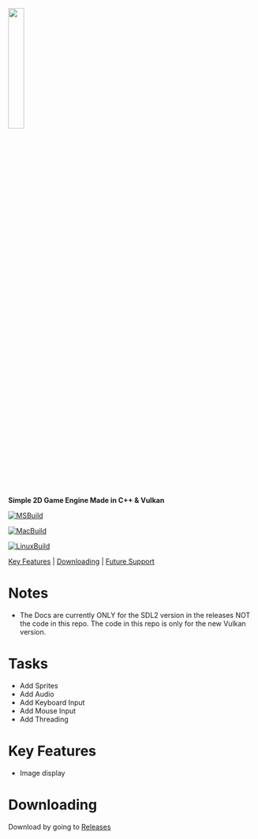 <img src="https://github.com/Drizzle3D/Drizzle2D/blob/main/Drizzle2D.png" width="25%" height="25%">

**Simple 2D Game Engine Made in C++ &amp; Vulkan**

[![MSBuild](https://github.com/Cherrytree56567/Drizzle2D/actions/workflows/msbuild.yml/badge.svg)](https://github.com/Cherrytree56567/Drizzle2D/actions/workflows/msbuild.yml)

[![MacBuild](https://github.com/Cherrytree56567/Drizzle2D/actions/workflows/MacBuild.yml/badge.svg)](https://github.com/Cherrytree56567/Drizzle2D/actions/workflows/MacBuild.yml)

[![LinuxBuild](https://github.com/Cherrytree56567/Drizzle2D/actions/workflows/makefile.yml/badge.svg)](https://github.com/Cherrytree56567/Drizzle2D/actions/workflows/makefile.yml)

[Key Features](#Key-Features) | [Downloading](#Downloading) | [Future Support](#Future-Support)

# Notes
* The Docs are currently ONLY for the SDL2 version in the releases NOT the code in this repo. The code in this repo is only for the new Vulkan version.

# Tasks
* Add Sprites
* Add Audio
* Add Keyboard Input
* Add Mouse Input
* Add Threading

# Key Features
* Image display

# Downloading
Download by going to [Releases](https://github.com/Drizzle3D/Drizzle2D/releases)
